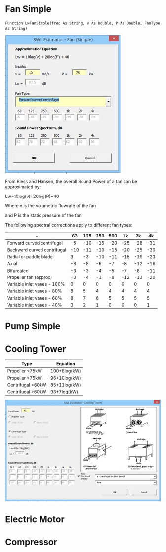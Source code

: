 # Fan Simple

`Function LwFanSimple(freq As String, v As Double, P As Double, FanType As String)`

![frmFanSimple.jpg](https://github.com/Moosevellous/Trace/blob/master/img/frmFanSimple.JPG)

From Biess and Hansen, the overall Sound Power of a fan can be approximated by:

Lw=10log(v)+20log(P)+40

Where v is the volumetric flowrate of the fan

and P is the static pressure of the fan

The following spectral corrections apply to different fan types:

|  -  | 63 | 125 | 250 | 500 | 1k | 2k | 4k |  
| --- | --- | --- | --- | --- | --- | --- | --- | 
| Forward curved centrifugal | -5 |  -10 |  -15 |  -20 |  -25 |  -28 |  -31 |  
| Backward curved centrifugal | -10 |  -11 |  -10 |  -15 |  -20 |  -25 |  -30 |  
| Radial or paddle blade | 3 |  -3 |  -10 |  -11 |  -15 |  -19 |  -23 |  
| Axial | -8 |  -8 |  -6 |  -7 |  -8 |  -12 |  -16 |  
| Bifurcated| -3 |  -3 |  -4 |  -5 |  -7 |  -8 |  -11 | 
| Propeller fan (approx)  | -3 |  -4 |  -1 |  -8 |  -12 |  -13 |  -20 |  
| Variable inlet vanes - 100% | 0 |  0 |  0 |  0 |  0 |  0 |  0 |  
| Variable inlet vanes - 80% | 8 |  5 |  4 |  4 |  4 |  4 |  4 |  
| Variable inlet vanes - 60% | 8 |  7 |  6 |  5 |  5 |  5 |  5 | 
| Variable inlet vanes - 40% | 3 |  2 |  1 |  0 |  0 |  0 |  1 | 



# Pump Simple
# Cooling Tower

| Type | Equation |  
| --- | --- |
| Propeller <75kW | 100+8log(kW) |
| Propeller >75kW | 96+10log(kW) |
| Centrifugal <60kW | 85+11log(kW)|
| Centrifugal >60kW | 93+7log(kW) |

![frmEstCoolingTower.jpg](https://github.com/Moosevellous/Trace/blob/master/img/frmEstCoolingTower.JPG)

# Electric Motor
# Compressor